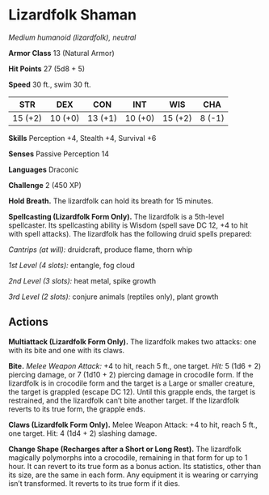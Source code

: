 # Lizardfolk Shaman
*Medium humanoid (lizardfolk), neutral*

**Armor Class** 13 (Natural Armor)

**Hit Points** 27 (5d8 + 5)

**Speed** 30 ft., swim 30 ft.

**STR**|**DEX**|**CON**|**INT**|**WIS**|**CHA**
-------|-------|-------|-------|-------|-------
15 (+2)|10 (+0)|13 (+1)|10 (+0)|15 (+2)|8 (-1)

**Skills** Perception +4, Stealth +4, Survival +6

**Senses** Passive Perception 14

**Languages** Draconic

**Challenge** 2 (450 XP)

**Hold Breath.** The lizardfolk can hold its breath for 15 minutes.

**Spellcasting (Lizardfolk Form Only).** The lizardfolk is a 5th-level spellcaster. Its spellcasting ability is Wisdom (spell save DC 12, +4 to hit with spell attacks). The lizardfolk has the following druid spells prepared:

*Cantrips (at will):* druidcraft, produce flame, thorn whip

*1st Level (4 slots):* entangle, fog cloud

*2nd Level (3 slots):* heat metal, spike growth

*3rd Level (2 slots):* conjure animals (reptiles only), plant growth

## Actions
**Multiattack (Lizardfolk Form Only).** The lizardfolk makes two attacks: one with its bite and one with its claws.

**Bite.** *Melee Weapon Attack:* +4 to hit, reach 5 ft., one target. *Hit:* 5 (1d6 + 2) piercing damage, or 7 (1d10 + 2) piercing damage in crocodile form. If the lizardfolk is in crocodile form and the target is a Large or smaller creature, the target is grappled (escape DC 12). Until this grapple ends, the target is restrained, and the lizardfolk can’t bite another target. If the lizardfolk reverts to its true form, the grapple ends.

**Claws (Lizardfolk Form Only).** Melee Weapon Attack: +4 to hit, reach 5 ft., one target. Hit: 4 (1d4 + 2) slashing damage.

**Change Shape (Recharges after a Short or Long Rest).** The lizardfolk magically polymorphs into a crocodile, remaining in that form for up to 1 hour. It can revert to its true form as a bonus action. Its statistics, other than its size, are the same in each form. Any equipment it is wearing or carrying isn’t transformed. It reverts to its true form if it dies.
